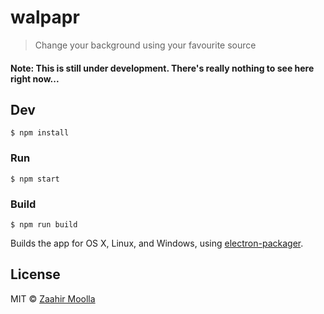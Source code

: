 # walpapr

> Change your background using your favourite source

#### Note: This is still under development. There's really nothing to see here right now...


## Dev

```
$ npm install
```

### Run

```
$ npm start
```

### Build

```
$ npm run build
```

Builds the app for OS X, Linux, and Windows, using [electron-packager](https://github.com/maxogden/electron-packager).


## License

MIT © [Zaahir Moolla](http://zaahir.ca)
